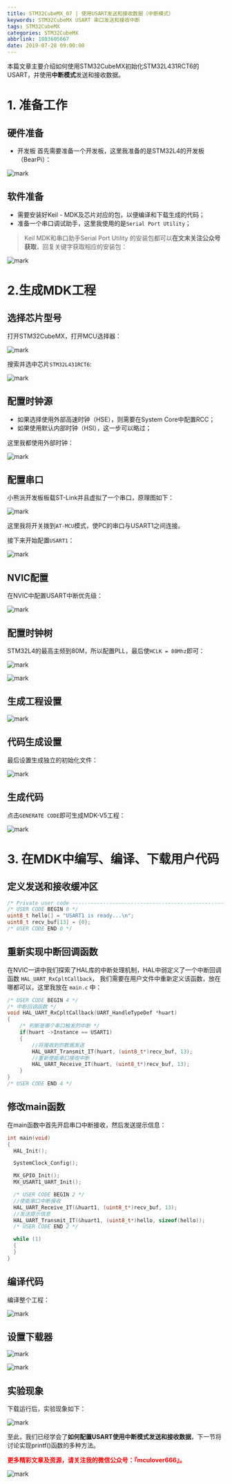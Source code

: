 ```yaml
---
title: STM32CubeMX_07 | 使用USART发送和接收数据（中断模式）
keywords: STM32CubeMX USART 串口发送和接收中断
tags: STM32CubeMX
categories: STM32CubeMX
abbrlink: 1803605667
date: 2019-07-28 09:00:00
---
```


本篇文章主要介绍如何使用STM32CubeMX初始化STM32L431RCT6的USART，并使用**中断模式**发送和接收数据。
<!--more-->
# 1. 准备工作
## 硬件准备
- 开发板
首先需要准备一个开发板，这里我准备的是STM32L4的开发板（BearPi）：

![mark](http://mculover666.cn/image/20190806/9uiPTi5odYSj.png?imageslim)

## 软件准备
- 需要安装好Keil - MDK及芯片对应的包，以便编译和下载生成的代码；
- 准备一个串口调试助手，这里我使用的是`Serial Port Utility`；

>Keil MDK和串口助手Serial Port Utility 的安装包都可以**在文末关注公众号获取**，回复关键字获取相应的安装包：

![mark](http://mculover666.cn/image/20190814/gubaOwmETp1w.png?imageslim)

# 2.生成MDK工程
## 选择芯片型号
打开STM32CubeMX，打开MCU选择器：

![mark](http://mculover666.cn/image/20190806/gBP6glmUSH80.png?imageslim)

搜索并选中芯片`STM32L431RCT6`:

![mark](http://mculover666.cn/image/20190806/gnyHwdl53uVD.png?imageslim)

## 配置时钟源

- 如果选择使用外部高速时钟（HSE），则需要在System Core中配置RCC；
- 如果使用默认内部时钟（HSI），这一步可以略过；

这里我都使用外部时钟：

![mark](http://mculover666.cn/image/20190806/k593lGGb5tlW.png?imageslim)

## 配置串口
小熊派开发板板载ST-Link并且虚拟了一个串口，原理图如下：

![mark](http://mculover666.cn/image/20190814/IwyXONVefPx9.png?imageslim)

这里我将开关拨到`AT-MCU`模式，使PC的串口与USART1之间连接。

接下来开始配置`USART1`：

![mark](http://mculover666.cn/image/20190814/nLMRMYtmzghl.png?imageslim)

## NVIC配置
在NVIC中配置USART中断优先级：

![mark](http://mculover666.cn/image/20190816/Uw6jxzmblvJW.png?imageslim)

## 配置时钟树
STM32L4的最高主频到80M，所以配置PLL，最后使`HCLK = 80Mhz`即可：

![mark](http://mculover666.cn/image/20190806/1TQg7frjRpVr.png?imageslim)

![mark](http://mculover666.cn/image/20190814/AITGSflAXS45.png?imageslim)

## 生成工程设置

![mark](http://mculover666.cn/image/20190816/RUWz76PbSunq.png?imageslim)

## 代码生成设置

最后设置生成独立的初始化文件：

![mark](http://mculover666.cn/image/20190812/PwTCS6QzHiyG.png?imageslim)

## 生成代码

点击`GENERATE CODE`即可生成MDK-V5工程：

![mark](http://mculover666.cn/image/20190806/s0jGhLBWW6Cm.png?imageslim)

# 3. 在MDK中编写、编译、下载用户代码
## 定义发送和接收缓冲区
```c
/* Private user code ---------------------------------------------------------*/
/* USER CODE BEGIN 0 */
uint8_t hello[] = "USART1 is ready...\n";
uint8_t recv_buf[13] = {0};
/* USER CODE END 0 */
```
## 重新实现中断回调函数
在NVIC一讲中我们探索了HAL库的中断处理机制，HAL中弱定义了一个中断回调函数 `HAL_UART_RxCpltCallback`， 我们需要在用户文件中重新定义该函数，放在哪都可以，这里我放在 `main.c` 中：
```c
/* USER CODE BEGIN 4 */
/* 中断回调函数 */
void HAL_UART_RxCpltCallback(UART_HandleTypeDef *huart)
{
	/* 判断是哪个串口触发的中断 */
	if(huart ->Instance == USART1)
	{
		//将接收到的数据发送
		HAL_UART_Transmit_IT(huart, (uint8_t*)recv_buf, 13);
		//重新使能串口接收中断
		HAL_UART_Receive_IT(huart, (uint8_t*)recv_buf, 13);
	}
}
/* USER CODE END 4 */
```
## 修改main函数
在main函数中首先开启串口中断接收，然后发送提示信息：
```c
int main(void)
{
  HAL_Init();

  SystemClock_Config();

  MX_GPIO_Init();
  MX_USART1_UART_Init();

  /* USER CODE BEGIN 2 */
  //使能串口中断接收
  HAL_UART_Receive_IT(&huart1, (uint8_t*)recv_buf, 13);
  //发送提示信息
  HAL_UART_Transmit_IT(&huart1, (uint8_t*)hello, sizeof(hello));
  /* USER CODE END 2 */

  while (1)
  {
  }
}
```

## 编译代码

编译整个工程：

![mark](http://mculover666.cn/image/20190816/u6VALN7Rhqr0.png?imageslim)

## 设置下载器

![mark](http://mculover666.cn/image/20190812/PHve6DYPkO9M.png?imageslim)

![mark](http://mculover666.cn/image/20190812/djSNbMCj6Hh6.png?imageslim)

## 实验现象
下载运行后，实验现象如下：

![mark](http://mculover666.cn/image/20190816/RJHLbTakyimI.png?imageslim)

至此，我们已经学会了**如何配置USART使用中断模式发送和接收数据**，下一节将讨论实现printf()函数的多种方法。

**<font color="#FF0000">更多精彩文章及资源，请关注我的微信公众号：『mculover666』。</font>**

![mark](http://mculover666.cn/image/20190814/NQqt1eRxrl1K.png?imageslim)